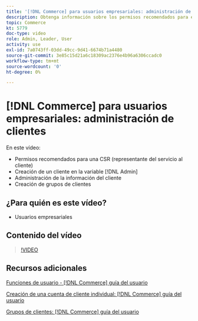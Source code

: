 ```yaml
---
title: '[!DNL Commerce] para usuarios empresariales: administración de clientes'
description: Obtenga información sobre los permisos recomendados para el servicio al cliente y cree un cliente en la [!DNL Admin], administrar la información del cliente y crear grupos de clientes.
topic: Commerce
kt: 5779
doc-type: video
role: Admin, Leader, User
activity: use
exl-id: 7a0743ff-03dd-49cc-9d41-6674b71a4480
source-git-commit: 3e85c15d21a6c18309ac2376e4b96a6306ccadc0
workflow-type: tm+mt
source-wordcount: '0'
ht-degree: 0%

---
```


# [!DNL Commerce] para usuarios empresariales: administración de clientes

En este vídeo:

- Permisos recomendados para una CSR (representante del servicio al cliente)
- Creación de un cliente en la variable [!DNL Admin]
- Administración de la información del cliente
- Creación de grupos de clientes

## ¿Para quién es este vídeo?

- Usuarios empresariales

## Contenido del vídeo

>[!VIDEO](https://video.tv.adobe.com/v/36189?quality=12&learn=on)

## Recursos adicionales

[Funciones de usuario - [!DNL Commerce] guía del usuario](https://docs.magento.com/user-guide/system/permissions-user-roles.html)

[Creación de una cuenta de cliente individual: [!DNL Commerce] guía del usuario](https://docs.magento.com/user-guide/customers/account-create.html)

[Grupos de clientes: [!DNL Commerce] guía del usuario](https://docs.magento.com/user-guide/customers/customer-groups.html)
